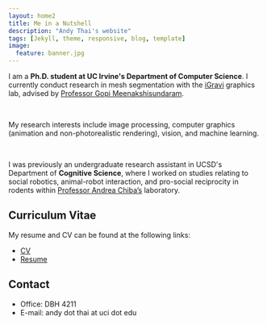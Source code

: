 ```yaml
---
layout: home2
title: Me in a Nutshell
description: "Andy Thai's website"
tags: [Jekyll, theme, responsive, blog, template]
image:
  feature: banner.jpg
---
```


<p>I am a <strong>Ph.D. student at UC Irvine's Department of Computer Science</strong>. I currently conduct research in mesh segmentation with the <a href="http://graphics.ics.uci.edu" target="_blank">iGravi</a> graphics lab, advised by <a href="https://www.ics.uci.edu/~gopi/" target="_blank">Professor Gopi Meenakshisundaram</a>.</p>

<br>

<p>My research interests include image processing, computer graphics (animation and non-photorealistic rendering), vision, and machine learning.</p>

<br>

<p>I was previously an undergraduate research assistant in UCSD's Department of <b>Cognitive Science</b>, where I worked on studies relating to social robotics, animal-robot interaction, and pro-social reciprocity in rodents within <a href="https://medschool.ucsd.edu/education/neurograd/faculty/Pages/andrea-chiba.aspx" target="_blank">Professor Andrea Chiba&rsquo;s</a> laboratory.</p>

<h2 id="curriculum-vitae">Curriculum Vitae</h2>

<p>My resume and CV can be found at the following links:</p>

<ul>
<li><a href="files/cv.pdf" target="_blank">CV</a><br /></li>
<li><a href="files/resume.pdf" target="_blank">Resume</a><br /></li>
</ul>

<h2 id="contact-me">Contact</h2>

<ul>
<li>Office: DBH 4211</li>
<li>E-mail: andy dot thai at uci dot edu</li>
</ul>
